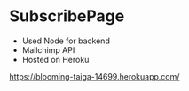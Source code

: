 # SubscribePage

- Used Node for backend
- Mailchimp API
- Hosted on Heroku

https://blooming-taiga-14699.herokuapp.com/
